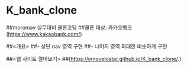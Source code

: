 # K_bank_clone

##moromav 실무대비 클론코딩
##클론 대상: 카카오뱅크(https://www.kakaobank.com/)

##<개요>
##- 상단 nav 영역 구현
##- 나머지 영역 최대한 비슷하게 구현

##<웹 사이트 열어보기>
##(https://innovelostar.github.io/K_bank_clone/.)
